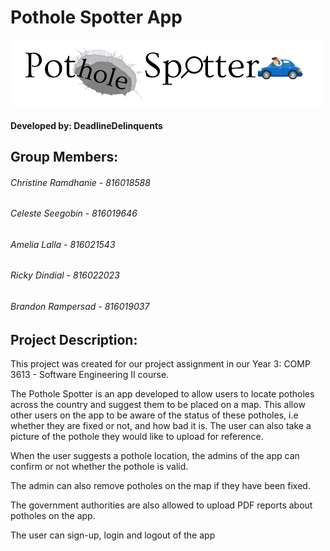 <h1> Pothole Spotter App </h1>
<img src="public/logo.png">
<h4> Developed by: DeadlineDelinquents </h4>

<h2> Group Members: </h2>
<h6> Christine Ramdhanie - 816018588 </h6>
<h6> Celeste Seegobin - 816019646 </h6>
<h6> Amelia Lalla - 816021543 </h6>
<h6> Ricky Dindial - 816022023 </h6>
<h6> Brandon Rampersad -  816019037 </h6>

<h2> Project Description: </h2>
<p> This project was created for our project assignment in our Year 3: COMP 3613 - Software Engineering II course. </p>
<p> The Pothole Spotter is an app developed to allow users to locate potholes across the country and suggest them to be placed on a map. This allow other users on the app to be aware of the status of these potholes, i.e whether they are fixed or not, and how bad it is. The user can also take a picture of the pothole they would like to upload for reference. </p>
<p> When the user suggests a pothole location, the admins of the app can confirm or not whether the pothole is valid. </p>
<p> The admin can also remove potholes on the map if they have been fixed. </p>
<p> The government authorities are also allowed to upload PDF reports about potholes on the app. </p>
<p> The user can sign-up, login and logout of the app </p>
